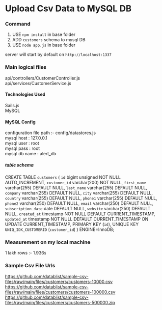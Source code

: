 # Upload Csv Data to MySQL DB

### Command 
1. USE `npm install` in base folder
2. ADD `customers` schema to mysql DB 
3. USE `node app.js` in base folder

server will start by default on `http://localhost:1337`


### Main logical files  
api/controllers/CustomerController.js  
api/services/CustomerService.js

#### Technologies Used
  Sails.js  
  MySQL  


#### MySQL Config 
configuration file path :- config/datastores.js  
mysql host : 127.0.0.1  
mysql user : root  
mysql pass : root     
mysql db name : alert_db  

##### table schema 

CREATE TABLE `customers` (
  `id` bigint unsigned NOT NULL AUTO_INCREMENT,
  `customer_id` varchar(200) NOT NULL,
  `first_name` varchar(255) DEFAULT NULL,
  `last_name` varchar(255) DEFAULT NULL,
  `company` varchar(255) DEFAULT NULL,
  `city` varchar(255) DEFAULT NULL,
  `country` varchar(255) DEFAULT NULL,
  `phone1` varchar(255) DEFAULT NULL,
  `phone2` varchar(250) DEFAULT NULL,
  `email` varchar(250) DEFAULT NULL,
  `subscription_date` date DEFAULT NULL,
  `website` varchar(250) DEFAULT NULL,
  `created_at` timestamp NOT NULL DEFAULT CURRENT_TIMESTAMP,
  `updated_at` timestamp NOT NULL DEFAULT CURRENT_TIMESTAMP ON UPDATE CURRENT_TIMESTAMP,
  PRIMARY KEY (`id`),
  UNIQUE KEY `UNIQ_IDX_CUSTOMERID` (`customer_id`)
) ENGINE=InnoDB;






### Measurement on my local machine
1 lakh rows :- 1.936s  


### Sample Csv File Urls 
https://github.com/datablist/sample-csv-files/raw/main/files/customers/customers-10000.csv  
https://github.com/datablist/sample-csv-files/raw/main/files/customers/customers-100000.csv  
https://github.com/datablist/sample-csv-files/raw/main/files/customers/customers-500000.zip  


<!--
Note:  Generators are usually run using the globally-installed `sails` CLI (command-line interface).  This CLI version is _environment-specific_ rather than app-specific, thus over time, as a project's dependencies are upgraded or the project is worked on by different developers on different computers using different versions of Node.js, the Sails dependency in its package.json file may differ from the globally-installed Sails CLI release it was originally generated with.  (Be sure to always check out the relevant [upgrading guides](https://sailsjs.com/upgrading) before upgrading the version of Sails used by your app.  If you're stuck, [get help here](https://sailsjs.com/support).)
-->

